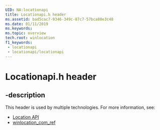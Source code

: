 ```yaml
---
UID: NA:locationapi
title: Locationapi.h header
ms.assetid: bad5cac7-9346-349c-87c7-57bca80e3c48
ms.date: 01/11/2019
ms.keywords: 
ms.topic: overview
tech.root: winlocation
f1_keywords:
 - locationapi
 - locationapi/locationapi
---
```


# Locationapi.h header


## -description

This header is used by multiple technologies. For more information, see:

- [Location API](../_winlocation/index.md)
- [winlocation_com_ref](../_winlocation_com_ref/index.md)

